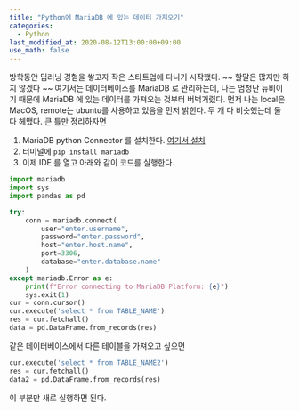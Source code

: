 ```yaml
---
title: "Python에 MariaDB 에 있는 데이터 가져오기"
categories:
  - Python
last_modified_at: 2020-08-12T13:00:00+09:00
use_math: false
---
```


방학동안 딥러닝 경험을 쌓고자 작은 스타트업에 다니기 시작했다. ~~ 할말은 많지만 하지 않겠다 ~~ 여기서는 데이터베이스를 MariaDB 로 관리하는데, 나는 엄청난 뉴비이기 때문에 MariaDB 에 있는 데이터를 가져오는 것부터 버벅거렸다. 먼저 나는 local은 MacOS, remote는 ubuntu를 사용하고 있음을 먼저 밝힌다. 두 개 다 비슷했는데 둘 다 헤맸다. 큰 틀만 정리하자면

1. MariaDB python Connector 를 설치한다. [여기서 설치](https://mariadb.com/downloads/#connectors)
2. 터미널에 `pip install mariadb`
3. 이제 IDE 를 열고 아래와 같이 코드를 실행한다.

```python
import mariadb
import sys
import pandas as pd

try:
    conn = mariadb.connect(
        user="enter.username",
        password="enter.password",
        host="enter.host.name",
        port=3306,
        database="enter.database.name"
    )
except mariadb.Error as e:
    print(f"Error connecting to MariaDB Platform: {e}")
    sys.exit(1)
cur = conn.cursor()
cur.execute('select * from TABLE_NAME')
res = cur.fetchall()
data = pd.DataFrame.from_records(res)
```

같은 데이터베이스에서 다른 테이블을 가져오고 싶으면

```python
cur.execute('select * from TABLE_NAME2')
res = cur.fetchall()
data2 = pd.DataFrame.from_records(res)
```
이 부분만 새로 실행하면 된다.
